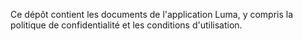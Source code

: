 Ce dépôt contient les documents de l'application Luma, y compris la politique de confidentialité et les conditions d'utilisation.
